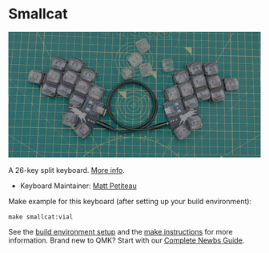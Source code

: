 # Smallcat

![smallcat](https://raw.githubusercontent.com/smallwat3r/smallcat/refs/heads/main/images/smallcat.png)

A 26-key split keyboard. [More info](https://github.com/smallwat3r/smallcat).

* Keyboard Maintainer: [Matt Petiteau](https://github.com/smallwat3r/)

Make example for this keyboard (after setting up your build environment):

    make smallcat:vial

See the [build environment setup](https://docs.qmk.fm/#/getting_started_build_tools) and the [make instructions](https://docs.qmk.fm/#/getting_started_make_guide) for more information. Brand new to QMK? Start with our [Complete Newbs Guide](https://docs.qmk.fm/#/newbs).
